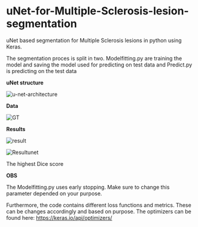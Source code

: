 # uNet-for-Multiple-Sclerosis-lesion-segmentation
uNet based segmentation for Multiple Sclerosis lesions in python using Keras. 

The segmentation proces is split in two. Modelfitting.py are training the model and saving the model used for predicting on test data and Predict.py is predicting on the test data

**uNet structure**

![u-net-architecture](https://user-images.githubusercontent.com/56428296/135147736-369c95c7-ab6a-4744-af81-882c50ca4c9e.png)

**Data**

![GT](https://user-images.githubusercontent.com/56428296/135148011-aa05fe06-50b4-43e3-a9f9-cc4d612c614d.PNG)


**Results**

![result](https://user-images.githubusercontent.com/56428296/135148021-978b5322-0b54-430f-a61e-7e39d0c39788.PNG)


![Resultunet](https://user-images.githubusercontent.com/56428296/135148027-c6b26cda-31c9-48f3-9caa-21fea5699be6.png)

The highest Dice score

**OBS**

The Modelfitting.py uses early stopping. Make sure to change this parameter depended on your purpose. 

Furthermore, the code contains different loss functions and metrics. These can be changes accordingly and based on purpose. The optimizers can be found here: https://keras.io/api/optimizers/   
